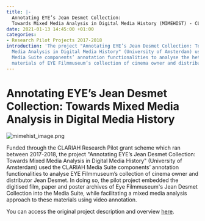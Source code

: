 ```yaml
---
title: |-
  Annotating EYE’s Jean Desmet Collection:
  Towards Mixed Media Analysis in Digital Media History (MIMEHIST) - CLARIAH-CORE (2015-2018)
date: 2021-01-13 14:45:00 +01:00
categories:
- Research Pilot Projects 2017-2018
introduction: 'The project "Annotating EYE’s Jean Desmet Collection: Towards Mixed
  Media Analysis in Digital Media History" (University of Amsterdam) used the CLARIAH
  Media Suite components’ annotation functionalities to analyse the heterogeneous
  materials of EYE Filmmuseum’s collection of cinema owner and distributor Jean Desmet.'
---
```


# Annotating EYE’s Jean Desmet Collection: Towards Mixed Media Analysis in Digital Media History

![mimehist_image.png](/uploads/mimehist_image.png)

Funded through the CLARIAH Research Pilot grant scheme which ran between 2017-2018, the project "Annotating EYE’s Jean Desmet Collection: Towards Mixed Media Analysis in Digital Media History" (University of Amsterdam) used the CLARIAH Media Suite components’ annotation functionalities to analyse EYE Filmmuseum’s collection of cinema owner and distributor Jean Desmet. In doing so, the pilot project embedded the digitised film, paper and poster archives of Eye Filmmuseum's Jean Desmet Collection into the Media Suite, while facilitating a mixed media analysis approach to these materials using video annotation.

You can access the original project description and overview [here](https://clariah.nl/en/projects/research-pilots/granted-pilot-research-projects/mimehist).